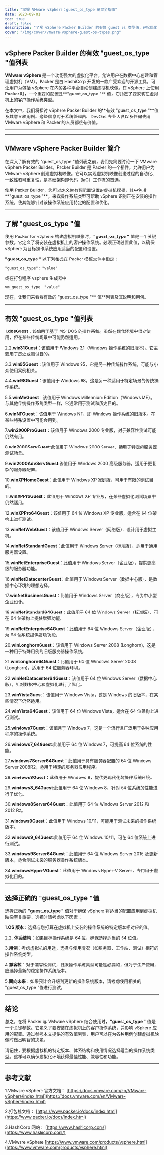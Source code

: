 ```yaml
---
title: "掌握 VMware vSphere：guest_os_type 值完全指南"
date: 2023-09-01
toc: true
draft: false
description: "了解 vSphere Packer Builder 的有效 guest os 类型值，轻松优化 VMware vSphere 虚拟机创建流程。"
cover: "/img/cover/vmware-vsphere-guest-os-types.png"
---
```


## vSphere Packer Builder 的有效 "guest_os_type "值列表

**VMware vSphere** 是一个功能强大的虚拟化平台，允许用户在数据中心创建和管理虚拟机（VM）。Packer 是由 HashiCorp 开发的一款广受欢迎的开源工具，可让用户为包括 vSphere 在内的各种平台自动创建虚拟机映像。在 vSphere 上使用 Packer 时，一个重要的配置是**"guest_os_type "** 值，它指定了要安装在虚拟机上的客户操作系统类型。

在本文中，我们将探讨 vSphere Packer Builder 的**有效 "guest_os_type "**值及其意义和用例。这些信息对于系统管理员、DevOps 专业人员以及任何使用 VMware vSphere 和 Packer 的人员都很有价值。

______

______

## VMware vSphere Packer Builder 简介

在深入了解有效的 "guest_os_type "值列表之前，我们先简要讨论一下 VMware vSphere Packer Builder。Packer Builder 是 Packer 的一个插件，允许用户为 VMware vSphere 创建虚拟机映像。它可以实现虚拟机映像创建过程的自动化、一致性和可重复性，是基础架构即代码（IaC）工作流的首选。

使用 Packer Builder，您可以定义带有预配置设置的虚拟机模板，其中包括**"guest_os_type "**。来宾操作系统类型可帮助 vSphere 识别正在安装的操作系统，使其能够针对该操作系统应用特定的配置和优化。

______

## 了解 "guest_os_type "值

使用 Packer for vSphere 构建虚拟机映像时，**"guest_os_type "** 值是一个关键参数。它定义了将安装在虚拟机上的客户操作系统。必须正确设置此值，以确保 vSphere 为目标操作系统应用适当的配置和设置。

**"guest_os_type "** 以下列格式在 Packer 模板文件中指定：

```
"guest_os_type": "value"
```
或在打包程序 vsphere 生成器中
```
vm_guest_os_type: "value"
```


现在，让我们来看看有效的 "guest_os_type "** 值**列表及其说明和用例。

______

## 有效 "guest_os_type "值列表

1.**dosGuest**：该值用于基于 MS-DOS 的操作系统。虽然在现代环境中很少使用，但在某些传统场景中可能仍然适用。

2.2.**win31Guest**：该值用于 Windows 3.1（Windows 操作系统的旧版本）。它主要用于历史或测试目的。

3.3.**win95Guest**：该值用于 Windows 95，它是另一种传统操作系统，可能与小众使用案例相关。

4.4.**win98Guest**：该值用于 Windows 98，这是另一种适用于特定场景的传统操作系统。

5.5.**winMeGuest**：该值用于 Windows Millennium Edition（Windows ME）。与其他传统操作系统类型一样，它通常用于测试和历史目的。

6.**winNTGuest**：该值用于 Windows NT，即 Windows 操作系统的旧版本。在某些特殊设置中可能会用到。

7.**win2000ProGuest**：该值用于 Windows 2000 专业版，对于兼容性测试可能仍然有用。

8.**win2000ServGuest**:此值用于 Windows 2000 Server，适用于特定的服务器测试场景。

9.**win2000AdvServGuest**:该值用于 Windows 2000 高级服务器，适用于更复杂的服务器配置。

10.**winXPHomeGuest**：此值用于 Windows XP 家庭版，可用于有限的测试目的。

11.**winXPProGuest**：此值用于 Windows XP 专业版，在某些虚拟化测试场景中仍然适用。

12.**winXPPro64Guest**：该值用于 64 位 Windows XP 专业版，适合在 64 位架构上进行测试。

13.**winNetWebGuest**：该值用于 Windows Server（网络版），设计用于虚拟主机。

14.**winNetStandardGuest**：此值用于 Windows Server（标准版），适用于通用服务器设置。

15.**winNetEnterpriseGuest**：此值用于 Windows Server（企业版），提供更高级的服务器功能。

16.**winNetDatacenterGuest**：此值用于 Windows Server（数据中心版），是数据中心环境的理想选择。

17.**winNetBusinessGuest**：此值用于 Windows Server（商业版），专为中小型企业设计。

18.**winNetStandard64Guest**：此值用于 64 位 Windows Server（标准版），可在 64 位架构上提供增强功能。

19.**winNetEnterprise64Guest**：此值用于 64 位 Windows Server（企业版），为 64 位系统提供高级功能。

20.**winLonghornGuest**：该值用于 Windows Server 2008 (Longhorn)，这是一种用于特殊用例的旧版服务器操作系统。

21.**winLonghorn64Guest**：此值用于 64 位 Windows Server 2008 (Longhorn)，适用于 64 位服务器环境。

22.**winNetDatacenter64Guest**：该值用于 64 位 Windows Server（数据中心版），针对数据中心和虚拟化进行了优化。

23.**winVistaGuest**：该值用于 Windows Vista，这是 Windows 的旧版本，在某些情况下仍然适用。

24.**winVista64Guest**：该值用于 64 位 Windows Vista，适合在 64 位架构上进行测试。

25.**windows7Guest**：该值用于 Windows 7，这是一个流行且广泛用于各种应用程序的操作系统。

26.**windows7_64Guest**:此值用于 64 位 Windows 7，可提高 64 位系统的性能。

27.**windows7Server64Guest**：此值用于具有服务器配置的 64 位 Windows Server 2008R2，适用于特定的服务器应用程序。

28.**windows8Guest**：此值用于 Windows 8，提供更现代化的操作系统环境。

29.**windows8_64Guest**:此值用于 64 位 Windows 8，针对 64 位系统的性能进行了优化。

30.**windows8Server64Guest**：此值用于 64 位 Windows Server 2012 和 2012 R2。

31.**windows9Guest**：此值用于 Windows 10/11，可能用于测试未来的操作系统版本。

32.**windows9_64Guest**:此值用于 64 位 Windows 10/11，可在 64 位系统上进行测试。

33.**windows9Server64Guest**：此值用于 64 位 Windows Server 2016 及更新版本，适合测试未来的服务器操作系统版本。

34.**windowsHyperVGuest**：此值用于 Windows Hyper-V Server，专门用于虚拟化目的。

______

## 选择正确的 "guest_os_type "值

选择正确的 **"guest_os_type "** 值对于确保 vSphere 将适当的配置应用到虚拟机映像至关重要。选择时请考虑以下因素：

1.**OS 版本**：选择与您打算在虚拟机上安装的操作系统的特定版本相对应的值。

2.2. **体系结构**：如果目标操作系统是 64 位，确保选择适当的 64 位值。

3.**用例**：考虑虚拟机的用途，选择与使用情况（如服务器、工作站、测试）相符的操作系统类型。

4.**兼容性**：对于兼容性测试，旧版操作系统类型可能是必要的，但对于生产使用，应选择最新的稳定操作系统版本。

5.**面向未来**：如果预计会升级到更新的操作系统版本，请考虑使用相关的 "guest_os_type "值进行测试。

______

## 结论

总之，在将 Packer 与 VMware vSphere 结合使用时，**"guest_os_type "** 值是一个关键参数。它定义了要安装在虚拟机上的客户操作系统，并影响 vSphere 应用的配置。通过参考本文提供的有效值列表，用户可以在为各种用例创建虚拟机映像时做出明智的决定。

请记住，要根据虚拟机的特定版本、体系结构和使用情况选择适当的操作系统类型。这样可以确保虚拟化环境获得最佳性能、兼容性和功能。

______

## 参考文献

1.VMware vSphere 官方文档： [https://docs.vmware.com/en/VMware-vSphere/index.html](https://docs.vmware.com/en/VMware-vSphere/index.html)

2.打包机文档： [https://www.packer.io/docs/index.html](https://www.packer.io/docs/index.html)

3.HashiCorp 网站： [https://www.hashicorp.com/](https://www.hashicorp.com/)

4.VMware vSphere [https://www.vmware.com/products/vsphere.html](https://www.vmware.com/products/vsphere.html)
